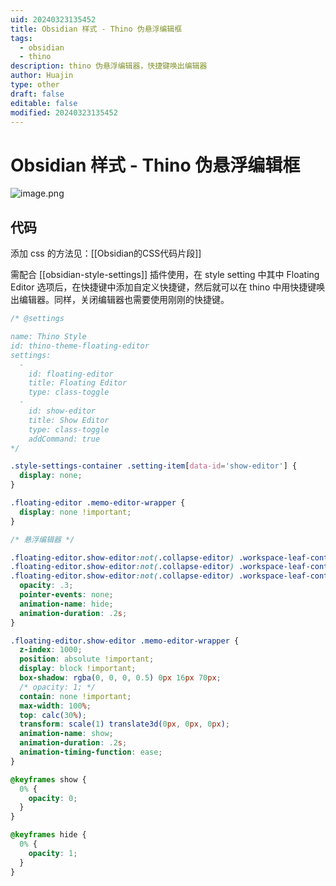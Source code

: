 ```yaml
---
uid: 20240323135452
title: Obsidian 样式 - Thino 伪悬浮编辑框
tags:
  - obsidian
  - thino
description: thino 伪悬浮编辑器，快捷键唤出编辑器
author: Huajin
type: other
draft: false
editable: false
modified: 20240323135452
---
```


# Obsidian 样式 - Thino 伪悬浮编辑框

![image.png](https://cdn.pkmer.cn/images/20240323135714.png!pkmer)

## 代码

添加 css 的方法见：[[Obsidian的CSS代码片段]]

需配合 [[obsidian-style-settings]] 插件使用，在 style setting 中其中 Floating Editor 选项后，在快捷键中添加自定义快捷键，然后就可以在 thino 中用快捷键唤出编辑器。同样，关闭编辑器也需要使用刚刚的快捷键。

```css
/* @settings

name: Thino Style
id: thino-theme-floating-editor
settings:
  -
    id: floating-editor
    title: Floating Editor
    type: class-toggle
  -
    id: show-editor
    title: Show Editor
    type: class-toggle
    addCommand: true  
*/

.style-settings-container .setting-item[data-id='show-editor'] {
  display: none;
}

.floating-editor .memo-editor-wrapper {
  display: none !important;
}

/* 悬浮编辑器 */

.floating-editor.show-editor:not(.collapse-editor) .workspace-leaf-content[data-type="thino_view"] .section-header-container.memos-header-container,
.floating-editor.show-editor:not(.collapse-editor) .workspace-leaf-content[data-type="thino_view"] .memos-sidebar-wrapper,
.floating-editor.show-editor:not(.collapse-editor) .workspace-leaf-content[data-type="thino_view"] .memolist-wrapper {
  opacity: .3;
  pointer-events: none;
  animation-name: hide;
  animation-duration: .2s;
}

.floating-editor.show-editor .memo-editor-wrapper {
  z-index: 1000;
  position: absolute !important;
  display: block !important;
  box-shadow: rgba(0, 0, 0, 0.5) 0px 16px 70px;
  /* opacity: 1; */
  contain: none !important;
  max-width: 100%;
  top: calc(30%);
  transform: scale(1) translate3d(0px, 0px, 0px);
  animation-name: show;
  animation-duration: .2s;
  animation-timing-function: ease;
}

@keyframes show {
  0% {
    opacity: 0;
  }
}

@keyframes hide {
  0% {
    opacity: 1;
  }
}
```